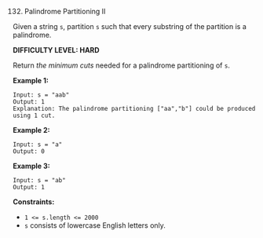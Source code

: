 132. Palindrome Partitioning II

Given a string `s`, partition `s` such that every substring of the partition is a palindrome.

**DIFFICULTY LEVEL: HARD**

Return *the minimum cuts* needed for a palindrome partitioning of `s`.
 

**Example 1:**
```
Input: s = "aab"
Output: 1
Explanation: The palindrome partitioning ["aa","b"] could be produced using 1 cut.
```

**Example 2:**
```
Input: s = "a"
Output: 0
```

**Example 3:**
```
Input: s = "ab"
Output: 1
``` 

**Constraints:**
* `1 <= s.length <= 2000`
* `s` consists of lowercase English letters only.
